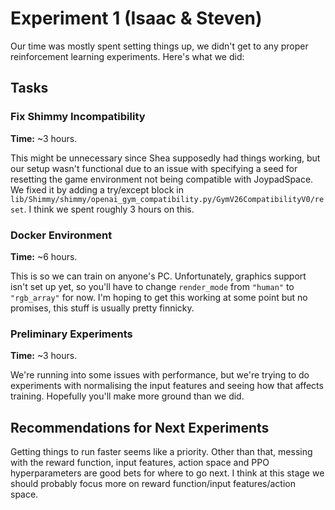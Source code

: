 # Experiment 1 (Isaac & Steven)

Our time was mostly spent setting things up, we didn't get to any proper reinforcement learning experiments. Here's what we did:

## Tasks

### Fix Shimmy Incompatibility

**Time:** ~3 hours.

This might be unnecessary since Shea supposedly had things working, but our setup wasn't functional due to an issue with specifying a seed for resetting the game environment not being compatible with JoypadSpace. We fixed it by adding a try/except block in `lib/Shimmy/shimmy/openai_gym_compatibility.py/GymV26CompatibilityV0/reset`. I think we spent roughly 3 hours on this.

### Docker Environment

**Time:** ~6 hours.

This is so we can train on anyone's PC. Unfortunately, graphics support isn't set up yet, so you'll have to change `render_mode` from `"human"` to `"rgb_array"` for now. I'm hoping to get this working at some point but no promises, this stuff is usually pretty finnicky.

### Preliminary Experiments

**Time:** ~3 hours.

We're running into some issues with performance, but we're trying to do experiments with normalising the input features and seeing how that affects training. Hopefully you'll make more ground than we did.

## Recommendations for Next Experiments

Getting things to run faster seems like a priority. Other than that, messing with the reward function, input features, action space and PPO hyperparameters are good bets for where to go next. I think at this stage we should probably focus more on reward function/input features/action space.
